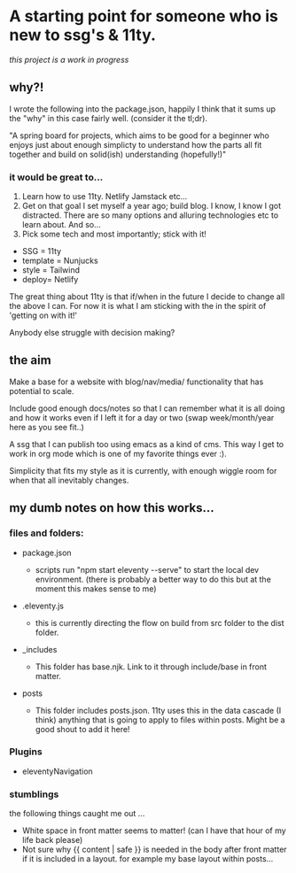 # A starting point for someone who is new to ssg's & 11ty.
_this project is a work in progress_

## why?!

I wrote the following into the package.json, happily I think that it sums up the "why"
in this case fairly well. (consider it the tl;dr).

"A spring board for projects, which aims to be good for a beginner who enjoys
just about enough simplicty to understand how the parts all fit together and
build on solid(ish) understanding (hopefully!)"

### it would be great to...

1. Learn how to use 11ty. Netlify Jamstack etc...
2. Get on that goal I set myself a year ago; build blog. I know, I know I got
distracted. There are so many options and alluring technologies etc to learn
about. And so...
3. Pick some tech and most importantly; stick with it! 
- SSG = 11ty
- template = Nunjucks
- style = Tailwind
- deploy= Netlify

The great thing about 11ty is that if/when in the future I decide to change all
the above I can. For now it is what I am sticking with the in the spirit
of 'getting on with it!'

Anybody else struggle with decision making?

## the aim

Make a base for a website with blog/nav/media/ functionality that has potential
to scale.

Include good enough docs/notes so that I can remember what it is all doing and
how it works even if I left it for a day or two (swap week/month/year here as you see
fit..)

A ssg that I can publish too using emacs as a kind of cms. This way I get to
work in org mode which is one of my favorite things ever :).

Simplicity that fits my style as it is currently, with enough wiggle room for when that
all inevitably changes.

## my dumb notes on how this works...

### files and folders:

* package.json
  - scripts run "npm start eleventy --serve" to start the local dev environment.
    (there is probably a better way to do this but at the moment this makes
    sense to me)

* .eleventy.js
  - this is currently directing the flow on build from src folder to the dist folder.

* _includes
  - This folder has base.njk. Link to it through include/base in front matter.
  
* posts 
  - This folder includes posts.json. 11ty uses this in the data cascade (I
  think) anything that is going to apply to files within posts. Might be a good
  shout to add it here!
  
  
### Plugins
* eleventyNavigation 
 
  
### stumblings
the following things caught me out ... 

* White space in front matter seems to matter! (can I have that hour of my life back please)
* Not sure why {{ content | safe }} is needed in the body after front matter if
  it is included in a layout. for example my base layout within posts...

